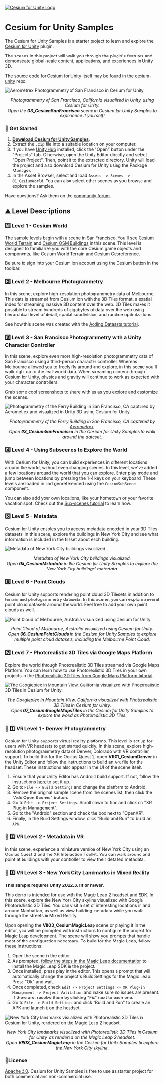 [![Cesium for Unity Logo](Images~/Cesium_for_Unity-Logo-WhiteBGH.jpg)](https://cesium.com/)

# Cesium for Unity Samples

The Cesium for Unity Samples is a starter project to learn and explore the [Cesium for Unity](https://cesium.com/platform/cesium-for-unity?utm_source=github&utm_medium=github&utm_campaign=unity) plugin.

The scenes in this project will walk you through the plugin's features and demonstrate global-scale content, applications, and experiences in Unity 3D.

The source code for Cesium for Unity itself may be found in the [cesium-unity](https://github.com/CesiumGS/cesium-unity) repo.

![Aerometrex Photogrammetry of San Francisco in Cesium for Unity](Images~/san_francisco.jpg)
*<p align="center">Photogrammetry of San Francisco, California visualized in Unity, using Cesium for Unity.<br>Open the <b>03_CesiumSanFrancisco</b> scene in Cesium for Unity Samples to experience it yourself!</p>*

### :rocket: Get Started

1. **[Download Cesium for Unity Samples](https://github.com/CesiumGS/cesium-unity-samples/releases/latest)**.
2. Extract the `.zip` file into a suitable location on your computer.
3. If you have [Unity Hub](https://unity.com/unity-hub) installed, click the "Open" button under the "Projects" tab. Otherwise, open the Unity Editor directly and select "Open Project". Then, point it to the extracted directory. Unity will load the project and also download Cesium for Unity using the Package Manager.
4. In the Asset Browser, select and load `Assets -> Scenes -> 01_CesiumWorld`. You can also select other scenes as you browse and explore the samples.

Have questions? Ask them on the [community forum](https://community.cesium.com).

## :mountain: Level Descriptions

### :one: Level 1 - Cesium World

The sample levels begin with a scene in San Francisco. You'll see [Cesium World Terrain](https://cesium.com/platform/cesium-ion/content/cesium-world-terrain/) and [Cesium OSM Buildings](https://cesium.com/platform/cesium-ion/content/cesium-osm-buildings/) in this scene. This level is designed to familiarize you with the core Cesium game objects and components, like Cesium World Terrain and Cesium Georeference.

Be sure to sign into your Cesium ion account using the Cesium button in the toolbar.

### :two: Level 2 - Melbourne Photogrammetry

In this scene, explore high-resolution photogrammetry data of Melbourne. This data is streamed from Cesium ion with the 3D Tiles format, a spatial index for streaming massive 3D content over the web. 3D Tiles makes it possible to stream hundreds of gigabytes of data over the web using hierarchical level of detail, spatial subdivision, and runtime optimizations.

See how this scene was created with the [Adding Datasets tutorial](https://cesium.com/learn/unity/unity-datasets/).

### :three: Level 3 - San Francisco Photogrammetry with a Unity Character Controller

In this scene, explore even more high-resolution photogrammetry data of San Francisco using a third-person character controller. Whereas Melbourne allowed you to freely fly around and explore, in this scene you'll walk right up to the real-world data. When streaming content through Cesium for Unity, physics and gravity will continue to work as expected with your character controllers.

Grab some cool screenshots to share with us as you explore and customize the scenes.

![Photogrammetry of the Ferry Building in San Francisco, CA captured by [Aerometrex](https://aerometrex.com.au/) and visualized in Unity 3D using Cesium for Unity.](Images~/ferry_building.jpg)
*<p align="center">Photogrammetry of the Ferry Building in San Francisco, CA captured by [Aerometrex](https://aerometrex.com.au/).<br>Open <b>03_CesiumSanFrancisco</b> in the Cesium for Unity Samples to walk around the dataset.</p>*

### :four: Level 4 - Using Subscenes to Explore the World

With Cesium for Unity, you can build experiences in different locations around the world, without even changing scenes. In this level, we've added a few locations around the world that you can explore. Enter play mode and jump between locations by pressing the 1-4 keys on your keyboard. These levels are loaded in and georeferenced using the `CesiumSubScene` component.

You can also add your own locations, like your hometown or your favorite vacation spot. Check out the [Sub-scenes tutorial](https://cesium.com/learn/unity/unity-subscenes/) to learn how.

### :five: Level 5 - Metadata

Cesium for Unity enables you to access metadata encoded in your 3D Tiles datasets. In this scene, explore the buildings in New York City and see what information is included in the tileset about each building.

![Metadata of New York City buildings visualized.](Images~/metadata.jpg)
*<p align="center">Metadata of New York City buildings visualized.<br>Open <b>05_CesiumMetadata</b> in the Cesium for Unity Samples to explore the New York City buildings' metadata.</p>*

### :six: Level 6 - Point Clouds

Cesium for Unity supports rendering point cloud 3D Tilesets in addition to terrain and photogrammetry datasets. In this scene, you can explore several point cloud datasets around the world. Feel free to add your own point clouds as well.

![Point Cloud of Melbourne, Australia visualized using Cesium for Unity.](Images~/melbourne_point_cloud.jpg)
*<p align="center">Point Cloud of Melbourne, Australia visualized using Cesium for Unity.<br>Open <b>06_CesiumPointClouds</b> in the Cesium for Unity Samples to explore multiple point cloud datasets, including the Melbourne Point Cloud.</p>*

### :seven: Level 7 - Photorealistic 3D Tiles via Google Maps Platform

Explore the world through Photorealistic 3D Tiles streamed via Google Maps Platform. You can learn how to use Photorealistic 3D Tiles in your own 
projects in the [Photorealistic 3D Tiles from Google Maps Platform tutorial](https://cesium.com/learn/unity/unity-photorealistic-3d-tiles).

![The Googleplex in Mountain View, California visualized with Photorealistic 3D Tiles in Cesium for Unity.](Images~/googleplex.jpeg)

*<p align="center">The Googleplex in Mountain View, California visualized with Photorealistic 3D Tiles in Cesium for Unity.<br>Open <b>07_CesiumGoogleMapsTiles</b> in the Cesium for Unity Samples to explore the world as Photorealistic 3D Tiles.</p>*

### :goggles: :one: VR Level 1 - Denver Photogrammetry

Cesium for Unity supports virtual reality platforms. This level is set up for users with VR headsets to get started quickly. In this scene, explore high-resolution photogrammetry data of Denver, Colorado with VR controller support. To build this for the Oculus Quest 2, open **VR01_CesiumDenver** in the Unity Editor and follow the instructions to build an `APK` file for the headset. These instructions also appear in the UI of the scene itself.

1. Ensure that your Unity Editor has Android build support. If not, follow the instructions [here](https://docs.unity3d.com/Manual/android-sdksetup.html) to set it up.
2. Go to `File -> Build Settings` and change the platform to Android.
3. Remove the original sample scene from the scenes list, then click the "Add Open Scenes" button.
4. Go to `Edit -> Project Settings`. Scroll down to find and click on "XR Plug-in Management".
5. Go to the "Android" section and check the box next to "OpenXR".
6. Finally, in the Build Settings window, click "Build and Run" to build an `APK`.

### :goggles: :two: VR Level 2 - Metadata in VR

In this scene, experience a miniature version of New York City using an Oculus Quest 2 and the XR Interaction Toolkit. You can walk around and point at buildings with your controller to view their detailed metadata.

### :goggles: :three: VR Level 3 - New York City Landmarks in Mixed Reality

**This sample requires Unity 2022.3.11f or newer.**

This demo is intended for use with the Magic Leap 2 headset and SDK. In this scene, explore the New York City skyline visualized with Google Photorealistic 3D Tiles. You can visit a set of interesting locations in and around Manhattan, as well as view building metadata while you walk through the streets in Mixed Reality. 

Upon opening the **VR03_CesiumMagicLeap** scene or playing it in the editor, you will be prompted with instructions to configure the project for Magic Leap development. The scene will show you prompts that handle most of the configuration necessary. To build for the Magic Leap, follow these instructions:

1. Open the scene in the editor.
2. As prompted, [follow the steps in the Magic Leap documentation](https://developer-docs.magicleap.cloud/docs/guides/unity/getting-started/configure-unity-settings/#import-magic-leap-unity-sdk) to install the Magic Leap SDK in the project.
3. Once installed, press play in the editor. This opens a prompt that will automatically change the project's Build Settings for the Magic Leap. Press "Ok" and wait.
4. Once completed, check `Edit -> Project Settings -> XR Plug-in Management -> Project Validation` and make sure no issues are present. If there are, resolve them by clicking "Fix" next to each one.
5. Go to `File -> Build Settings` and click "Build and Run" to create an APK and launch it on the headset.

![New York City landmarks visualized with Photorealistic 3D Tiles in Cesium for Unity, rendered on the Magic Leap 2 headset.](Images~/new_york_magic_leap.jpg)

*<p align="center">New York City landmarks visualized with Photorealistic 3D Tiles in Cesium for Unity, as rendered on the Magic Leap 2 headset.<br>Open <b>VR03_CesiumMagicLeap</b> in the Cesium for Unity Samples to explore the New York City skyline.</p>*

### :green_book:License

[Apache 2.0](http://www.apache.org/licenses/LICENSE-2.0.html). Cesium for Unity Samples is free to use as starter project for both commercial and non-commercial use.
